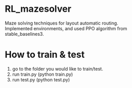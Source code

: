 # RL_mazesolver
Maze solving techniques for layout automatic routing.<br>
Implemented environments, and used PPO algorithm from stable_baselines3.

# How to train & test
1) go to the folder you would like to train/test.<br>
2) run train.py (python train.py)
3) run test.py (python test.py)
